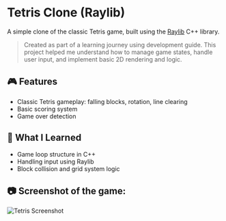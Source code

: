 # Tetris Clone (Raylib)

A simple clone of the classic Tetris game, built using the [Raylib](https://www.raylib.com/) C++ library.

> Created as part of a learning journey using development guide. This project helped me understand how to manage game states, handle user input, and implement basic 2D rendering and logic.

## 🎮 Features
- Classic Tetris gameplay: falling blocks, rotation, line clearing
- Basic scoring system
- Game over detection

## 🧠 What I Learned
- Game loop structure in C++
- Handling input using Raylib
- Block collision and grid system logic

## 📷 Screenshot of the game:

![Tetris Screenshot](https://i.imgur.com/MwiC26u.png)
